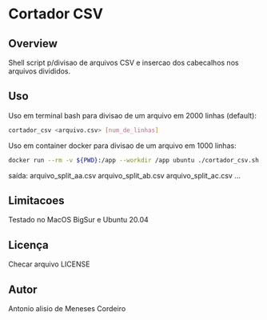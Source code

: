 # Cortador CSV 
## Overview

Shell script p/divisao de arquivos CSV e insercao dos cabecalhos nos arquivos divididos.

## Uso

Uso em terminal bash para divisao de um arquivo em 2000 linhas (default):
```sh
cortador_csv <arquivo.csv> [num_de_linhas]
```

Uso em container docker para divisao de um arquivo em 1000 linhas:
```sh
docker run --rm -v ${PWD}:/app --workdir /app ubuntu ./cortador_csv.sh arquivo.csv 1000
```

saída:
  arquivo_split_aa.csv
  arquivo_split_ab.csv
  arquivo_split_ac.csv
  ...
  
## Limitacoes
Testado no MacOS BigSur e Ubuntu 20.04

## Licença

Checar arquivo LICENSE

## Autor
Antonio alisio de Meneses Cordeiro
